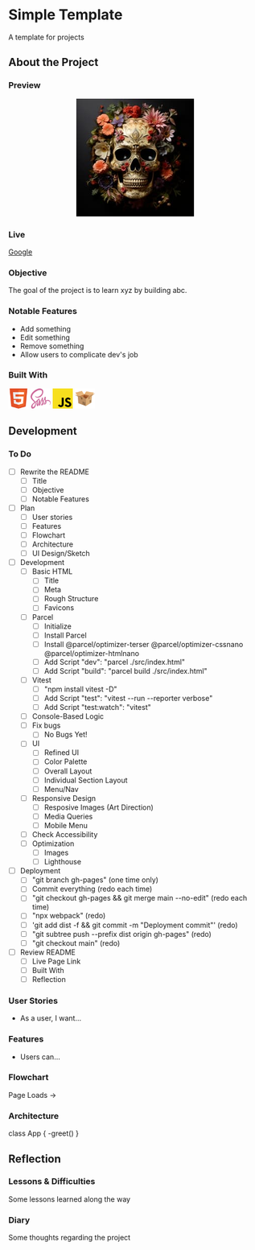 # Simple Template

A template for projects

## About the Project

### Preview

<div align='center'>
    <img src='./README/project-preview.jpg'>
</div>

### Live

<a href='http://google.com/'>Google</a>

### Objective

The goal of the project is to learn xyz by building abc.

### Notable Features

- Add something
- Edit something
- Remove something
- Allow users to complicate dev's job

### Built With

<p align="left">
  <img src="./README/html-logo.svg" alt="HTML" width="40" height="40">
  <!-- <img src="./README/css-logo.svg" alt="CSS" width="40" height="40"> -->
  <img src="./README/sass-logo.svg" alt="Sass" width="40" height="40">
  <img src="./README/js-logo.svg" alt="JavaScript" width="40" height="40">
  <!-- <img src="./README/vitest.svg" alt="Vitest" width="40" height="40"> -->
  <img src="./README/parcel-logo.svg" alt="Parcel" width="40" height="40">
</p>

## Development

### To Do

- [ ] Rewrite the README
  - [ ] Title
  - [ ] Objective
  - [ ] Notable Features
- [ ] Plan
  - [ ] User stories
  - [ ] Features
  - [ ] Flowchart
  - [ ] Architecture
  - [ ] UI Design/Sketch
- [ ] Development
  - [ ] Basic HTML
    - [ ] Title
    - [ ] Meta
    - [ ] Rough Structure
    - [ ] Favicons
  - [ ] Parcel
    - [ ] Initialize
    - [ ] Install Parcel
    - [ ] Install @parcel/optimizer-terser @parcel/optimizer-cssnano @parcel/optimizer-htmlnano
    - [ ] Add Script "dev": "parcel ./src/index.html"
    - [ ] Add Script "build": "parcel build ./src/index.html"
  - [ ] Vitest
    - [ ] "npm install vitest -D"
    - [ ] Add Script "test": "vitest --run --reporter verbose"
    - [ ] Add Script "test:watch": "vitest"
  - [ ] Console-Based Logic
  - [ ] Fix bugs
    - [ ] No Bugs Yet!
  - [ ] UI
    - [ ] Refined UI
    - [ ] Color Palette
    - [ ] Overall Layout
    - [ ] Individual Section Layout
    - [ ] Menu/Nav
  - [ ] Responsive Design
    - [ ] Resposive Images (Art Direction)
    - [ ] Media Queries
    - [ ] Mobile Menu
  - [ ] Check Accessibility
  - [ ] Optimization
    - [ ] Images
    - [ ] Lighthouse
- [ ] Deployment
  - [ ] "git branch gh-pages" (one time only)
  - [ ] Commit everything (redo each time)
  - [ ] "git checkout gh-pages && git merge main --no-edit" (redo each time)
  - [ ] "npx webpack" (redo)
  - [ ] 'git add dist -f && git commit -m "Deployment commit"' (redo)
  - [ ] "git subtree push --prefix dist origin gh-pages" (redo)
  - [ ] "git checkout main" (redo)
- [ ] Review README
  - [ ] Live Page Link
  - [ ] Built With
  - [ ] Reflection

### User Stories

- As a user, I want...

### Features

- Users can...

### Flowchart

Page Loads ->

### Architecture

class App {
-greet()
}

## Reflection

### Lessons & Difficulties

Some lessons learned along the way

### Diary

Some thoughts regarding the project
